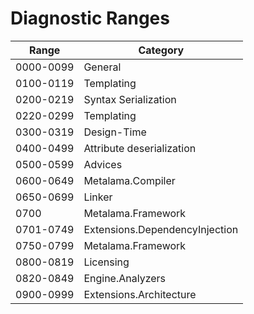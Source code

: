 # Diagnostic Ranges

| Range     | Category
|-----------|-------------------------------- 
| 0000-0099 | General 
| 0100-0119 | Templating 
| 0200-0219 | Syntax Serialization 
| 0220-0299 | Templating 
| 0300-0319 | Design-Time 
| 0400-0499 | Attribute deserialization 
| 0500-0599 | Advices
| 0600-0649 | Metalama.Compiler
| 0650-0699 | Linker
| 0700      | Metalama.Framework
| 0701-0749 | Extensions.DependencyInjection
| 0750-0799 | Metalama.Framework
| 0800-0819 | Licensing
| 0820-0849 | Engine.Analyzers
| 0900-0999 | Extensions.Architecture
